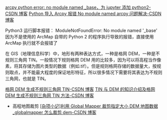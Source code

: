 [arcpy python error: no module named \_base，为 jupyter 添加 python2-CSDN 博客](https://blog.csdn.net/msj0210/article/details/119219327)
[Python 导入 Arcpy 报错 No module named arcpy 问题解决-CSDN 博客](https://blog.csdn.net/alun550/article/details/102745247)

Python3 运行脚本报错：
ModuleNotFoundError: No module named '\_base'
因为不是使用的 ArcMap 自带的 Python 2 的程序执行导致的报错，直接使用 ArcMap 执行就不会报错了

在 GIS（地理信息科学）中，地形有两种表达方式，一种是格网 DEM，一种是不规则三角网 TIN。一般情况下规则格网 DEM 用的比较多，因为可以将高程当作像素，将其存储为图片类型的数据（例如.tif）。但是规则格网存储的数据量大，按规则取点，并不能最大程度的保证地形特征，所以很多情况下需要将其表达为不规则三角网，也就是 TIN。

[格网 DEM 生成不规则三角网 TIN-CSDN 博客](https://blog.csdn.net/charlee44/article/details/116355227)
[TIN 与 DEM 的知识介绍及格网 DEM 生成不规则三角网 TIN 方法-CSDN 博客](https://blog.csdn.net/m0_37251750/article/details/124881630)

- 高程地图裁剪
  [\[杂项小记\]利用 Global Mapper 裁剪指定大小 DEM 地图数据\_globalmapper 怎么裁剪 dem-CSDN 博客](https://blog.csdn.net/victorenemy/article/details/139299252)
